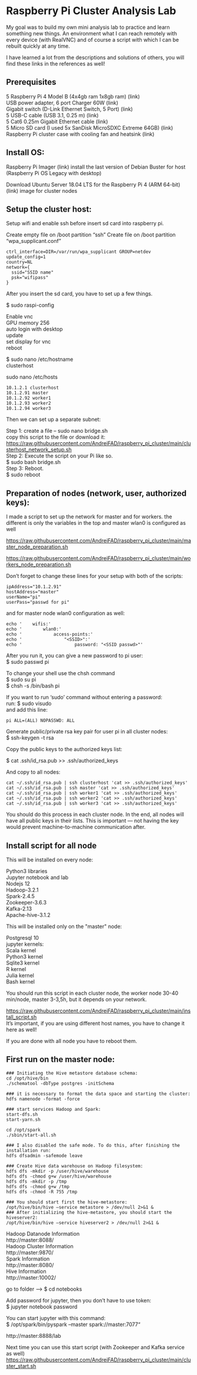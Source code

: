 # Raspberry Pi Cluster Analysis Lab<br>
My goal was to build my own mini analysis lab to practice and learn something new things. An environment what I can reach remotely with every device (with RealVNC) and of course a script with which I can be rebuilt quickly at any time.

I have learned a lot from the descriptions and solutions of others, you will find these links in the references as well!


## Prerequisites
5 Raspberry Pi 4 Model B (4x4gb ram 1x8gb ram) (link)<br>
USB power adapter, 6 port Charger 60W (link)<br>
Gigabit switch (D-Link Ethernet Switch, 5 Port) (link)<br>
5 USB-C cable (USB 3.1, 0.25 m) (link)<br>
5 Cat6 0.25m Gigabit Ethernet cable (link)<br>
5 Micro SD card (I used 5x SanDisk MicroSDXC Extreme 64GB) (link)<br>
Raspberry Pi cluster case with cooling fan and heatsink (link)

## Install OS:<br>
Raspberry Pi Imager (link) install the last version of Debian Buster for host
(Raspberry Pi OS Legacy with desktop)

Download Ubuntu Server 18.04 LTS for the Raspberry Pi 4 (ARM 64-bit) (link) image for cluster nodes


## Setup the cluster host:<br>
Setup wifi and enable ssh before insert sd card into raspberry pi.

Create empty file on /boot partition “ssh”
Create file on /boot partition “wpa_supplicant.conf”
```
ctrl_interface=DIR=/var/run/wpa_supplicant GROUP=netdev
update_config=1
country=NL
network={
  ssid="SSID name"
  psk="wifipass"
}
```
After you insert the sd card, you have to set up a few things.

$ sudo raspi-config

Enable vnc <br>
GPU memory 256<br>
auto login with desktop<br>
update<br>
set display for vnc<br>
reboot<br>

$ sudo nano /etc/hostname<br>
clusterhost

sudo nano /etc/hosts<br>
```
10.1.2.1 clusterhost
10.1.2.91 master
10.1.2.92 worker1
10.1.2.93 worker2
10.1.2.94 worker3
```

Then we can set up a separate subnet:

Step 1: create a file – sudo nano bridge.sh<br>
copy this script to the file or download it:<br> https://raw.githubusercontent.com/AndreiFAD/raspberry_pi_cluster/main/clusterhost_network_setup.sh<br>
Step 2: Execute the script on your Pi like so.<br>
$ sudo bash bridge.sh<br>
Step 3: Reboot.<br>
$ sudo reboot



## Preparation of nodes (network, user, authorized keys):<br>
I made a script to set up the network for master and for workers. the different is only the variables in the top and master wlan0 is configured as well

https://raw.githubusercontent.com/AndreiFAD/raspberry_pi_cluster/main/master_node_preparation.sh

https://raw.githubusercontent.com/AndreiFAD/raspberry_pi_cluster/main/workers_node_preparation.sh

Don’t forget to change these lines for your setup with both of the scripts:<br>
```
ipAddress="10.1.2.91"
hostAddress="master"
userName="pi"
userPass="passwd for pi"
```
and for master node wlan0 configuration as well:<br>
```
echo '    wifis:'
echo '        wlan0:'
echo '            access-points:'
echo '                "<SSID>":'
echo '                    password: "<SSID passwd>"'
```
After you run it, you can give a new password to pi user:<br>
$ sudo passwd pi

To change your shell use the chsh command<br>
$ sudo su pi<br>
$ chsh -s /bin/bash pi


If you want to run ‘sudo’ command without entering a password:<br>
run: $ sudo visudo<br>
and add this line:<br>
```
pi ALL=(ALL) NOPASSWD: ALL
```

Generate public/private rsa key pair for user pi in all cluster nodes:<br>
$ ssh-keygen -t rsa

Copy the public keys to the authorized keys list:

$ cat .ssh/id_rsa.pub  >> .ssh/authorized_keys

And copy to all nodes:
```
cat ~/.ssh/id_rsa.pub | ssh clusterhost 'cat >> .ssh/authorized_keys'
cat ~/.ssh/id_rsa.pub | ssh master 'cat >> .ssh/authorized_keys'
cat ~/.ssh/id_rsa.pub | ssh worker1 'cat >> .ssh/authorized_keys'
cat ~/.ssh/id_rsa.pub | ssh worker2 'cat >> .ssh/authorized_keys'
cat ~/.ssh/id_rsa.pub | ssh worker3 'cat >> .ssh/authorized_keys'
```

You should do this process in each cluster node. In the end, all nodes will have all public keys in their lists. This is important — not having the key would prevent machine-to-machine communication after.

## Install script for all node

This will be installed on every node:

Python3 libraries<br>
Jupyter notebook and lab<br>
Nodejs 12<br>
Hadoop-3.2.1<br>
Spark-2.4.5<br>
Zookeeper-3.6.3<br>
Kafka-2.13<br>
Apache-hive-3.1.2

This will be installed only on the "master" node:

Postgresql 10<br>
jupyter kernels:<br>
Scala kernel<br>
Python3 kernel<br>
Sqlite3 kernel<br>
R kernel<br>
Julia kernel<br>
Bash kernel<br>

You should run this script in each cluster node, the worker node 30-40 min/node, master 3-3,5h, but it depends on your network.

https://raw.githubusercontent.com/AndreiFAD/raspberry_pi_cluster/main/install_script.sh<br>
It’s important, if you are using different host names, you have to change it here as well!

If you are done with all node you have to reboot them.


## First run on the master node:<br>
```
### Initiating the Hive metastore database schema:
cd /opt/hive/bin
./schematool -dbType postgres -initSchema

### it is necessary to format the data space and starting the cluster:
hdfs namenode -format -force

### start services Hadoop and Spark:
start-dfs.sh
start-yarn.sh

cd /opt/spark
./sbin/start-all.sh

### I also disabled the safe mode. To do this, after finishing the installation run:
hdfs dfsadmin -safemode leave

### Create Hive data warehouse on Hadoop filesystem:
hdfs dfs -mkdir -p /user/hive/warehouse
hdfs dfs -chmod g+w /user/hive/warehouse
hdfs dfs -mkdir -p /tmp
hdfs dfs -chmod g+w /tmp
hdfs dfs -chmod -R 755 /tmp

### You should start first the hive-metastore:
/opt/hive/bin/hive –service metastore > /dev/null 2>&1 &
### After initializing the hive-metastore, you should start the hiveserver2:
/opt/hive/bin/hive –service hiveserver2 > /dev/null 2>&1 &

```

Hadoop Datanode Information<br>
http://master:8088/<br>
Hadoop Cluster Information<br>
http://master:9870/<br>
Spark Information<br>
http://master:8080/<br>
Hive Information<br>
http://master:10002/<br>

go to folder –> $ cd notebooks<br>

Add password for jupyter, then you don’t have to use token:<br>
$ jupyter notebook password

You can start jupyter with this command:<br>
$ /opt/spark/bin/pyspark –master spark://master:7077“<br>

http://master:8888/lab<br>

Next time you can use this start script (with Zookeeper and Kafka service as well)<br>
https://raw.githubusercontent.com/AndreiFAD/raspberry_pi_cluster/main/cluster_start.sh

